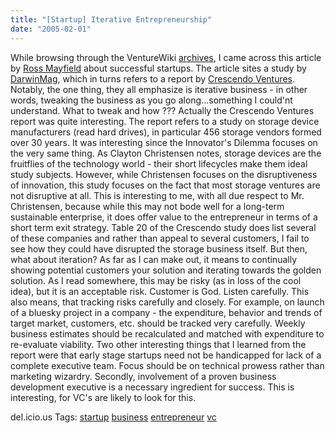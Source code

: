 ```yaml
---
title: "[Startup] Iterative Entrepreneurship"
date: "2005-02-01"
---
```


While browsing through the VentureWiki [archives](http://www.venturewiki.com/tikiwiki/tiki-index.php?page=By+the+Entrepreneurs), I came across this article by [Ross Mayfield](http://ross.typepad.com/blog/2003/12/successful_star.html) about successful startups. The article sites a study by [DarwinMag](http://www.darwinmag.com/read/100103/startup.html), which in turns refers to a report by [Crescendo Ventures](http://www.crescendoventures.com/whatsnew/reports.jsp). Notably, the one thing, they all emphasize is iterative business - in other words, tweaking the business as you go along...something I could'nt understand. What to tweak and how ??? Actually the Crescendo Ventures report was quite interesting. The report refers to a study on storage device manufacturers (read hard drives), in particular 456 storage vendors formed over 30 years. It was interesting since the Innovator's Dilemma focuses on the very same thing. As Clayton Christensen notes, storage devices are the fruitflies of the technology world - their short lifecycles make them ideal study subjects. However, while Christensen focuses on the disruptiveness of innovation, this study focuses on the fact that most storage ventures are not disruptive at all. This is interesting to me, with all due respect to Mr. Christensen, because while this may not bode well for a long-term sustainable enterprise, it does offer value to the entrepreneur in terms of a short term exit strategy. Table 20 of the Crescendo study does list several of these companies and rather than appeal to several customers, I fail to see how they could have disrupted the storage business itself. But then, what about iteration? As far as I can make out, it means to continually showing potential customers your solution and iterating towards the golden solution. As I read somewhere, this may be risky (as in loss of the cool idea), but it is an acceptable risk. Customer is God. Listen carefully. This also means, that tracking risks carefully and closely. For example, on launch of a bluesky project in a company - the expenditure, behavior and trends of target market, customers, etc. should be tracked very carefully. Weekly business estimates should be recalculated and matched with expenditure to re-evaluate viability. Two other interesting things that I learned from the report were that early stage startups need not be handicapped for lack of a complete executive team. Focus should be on technical prowess rather than marketing wizardry. Secondly, involvement of a proven business development executive is a necessary ingredient for success. This is interesting, for VC's are likely to look for this.

del.icio.us Tags: [startup](http://del.icio.us/sss8ue/startup) [business](http://del.icio.us/sss8ue/business) [entrepreneur](http://del.icio.us/sss8ue/entrepreneur) [vc](http://del.icio.us/sss8ue/vc)
